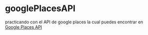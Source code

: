 # googlePlacesAPI
practicando con el API de google places la cual puedes encontrar en [Google Places API](https://developers.google.com/places/web-service/intro?hl=es-419)
